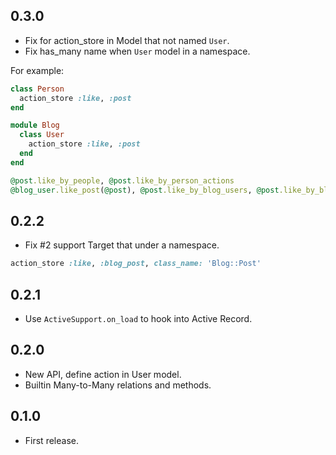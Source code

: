 0.3.0
-----

- Fix for action_store in Model that not named `User`.
- Fix has_many name when `User` model in a namespace.

For example:

```rb
class Person
  action_store :like, :post
end

module Blog
  class User
    action_store :like, :post
  end
end

@post.like_by_people, @post.like_by_person_actions
@blog_user.like_post(@post), @post.like_by_blog_users, @post.like_by_blog_user_actions
```

0.2.2
-----

- Fix #2 support Target that under a namespace.

```rb
action_store :like, :blog_post, class_name: 'Blog::Post'
```

0.2.1
-----

- Use `ActiveSupport.on_load` to hook into Active Record.

0.2.0
-----

- New API, define action in User model.
- Builtin Many-to-Many relations and methods.

0.1.0
-----

- First release.
